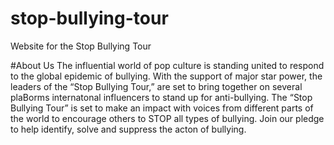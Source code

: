 # stop-bullying-tour
Website for the Stop Bullying Tour


#About Us
The influential world of pop culture is standing united to respond to the global epidemic of bullying. With the support of major star power, the leaders of the “Stop Bullying Tour,” are set to bring together on several plaBorms internatonal influencers to stand up for anti-bullying. The “Stop Bullying Tour” is set to make an impact with voices from different parts of the world to encourage others to STOP all types of bullying. Join our pledge to help identify, solve and suppress the acton of bullying.
